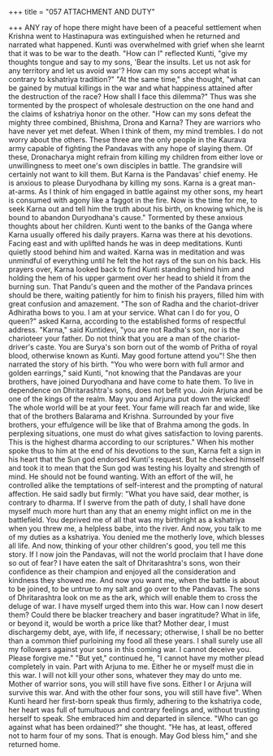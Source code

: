+++
title = "057 ATTACHMENT AND DUTY"

+++
ANY ray of hope there might have been
of a peaceful settlement when Krishna
went to Hastinapura was extinguished
when he returned and narrated what
happened. Kunti was overwhelmed with
grief when she learnt that it was to be war
to the death.
"How can I" reflected Kunti, "give my
thoughts tongue and say to my sons, 'Bear
the insults. Let us not ask for any territory
and let us avoid war'? How can my sons
accept what is contrary to kshatriya
tradition?"
"At the same time," she thought, "what
can be gained by mutual killings in the
war and what happiness attained after the
destruction of the race? How shall I face
this dilemma?" Thus was she tormented
by the prospect of wholesale destruction
on the one hand and the claims of
kshatriya honor on the other.
"How can my sons defeat the mighty three
combined, Bhishma, Drona and Karna?
They are warriors who have never yet met
defeat. When I think of them, my mind
trembles. I do not worry about the others.
These three are the only people in the
Kaurava army capable of fighting the
Pandavas with any hope of slaying them.
Of these, Dronacharya might refrain from
killing my children from either love or
unwillingness to meet one's own disciples
in battle. The grandsire will certainly not
want to kill them. But Karna is the
Pandavas' chief enemy. He is anxious to
please Duryodhana by killing my sons.
Karna is a great man-at-arms. As I think
of him engaged in battle against my other
sons, my heart is consumed with agony
like a faggot in the fire. Now is the time
for me, to seek Karna out and tell him the
truth about his birth, on knowing which,he is bound to abandon Duryodhana's
cause."
Tormented by these anxious thoughts
about her children. Kunti went to the
banks of the Ganga where Karna usually
offered his daily prayers.
Karna was there at his devotions. Facing
east and with uplifted hands he was in
deep meditations. Kunti quietly stood
behind him and waited.
Karna was in meditation and was
unmindful of everything until he felt the
hot rays of the sun on his back.
His prayers over, Karna looked back to
find Kunti standing behind him and
holding the hem of his upper garment over
her head to shield it from the burning sun.
That Pandu's queen and the mother of the
Pandava princes should be there, waiting
patiently for him to finish his prayers,
filled him with great confusion and
amazement.
"The son of Radha and the chariot-driver
Adhiratha bows to you. I am at your
service. What can I do for you, O queen?"
asked Karna, according to the established
forms of respectful address.
"Karna," said Kuntidevi, "you are not
Radha's son, nor is the charioteer your
father. Do not think that you are a man of
the chariot-driver's caste. You are Surya's
son born out of the womb of Pritha of
royal blood, otherwise known as Kunti.
May good fortune attend you"!
She then narrated the story of his birth.
"You who were born with full armor and
golden earrings," said Kunti, "not
knowing that the Pandavas are your
brothers, have joined Duryodhana and
have come to hate them. To live in
dependence on Dhritarashtra's sons, does
not befit you. Join Arjuna and be one of
the kings of the realm. May you and
Arjuna put down the wicked! The whole
world will be at your feet. Your fame will
reach far and wide, like that of the
brothers
Balarama
and
Krishna.
Surrounded by your five brothers, your
effulgence will be like that of Brahma
among the gods. In perplexing situations,
one must do what gives satisfaction to
loving parents. This is the highest dharma
according to our scriptures."
When his mother spoke thus to him at the
end of his devotions to the sun, Karna felt
a sign in his heart that the Sun god
endorsed Kunti's request. But he checked
himself and took it to mean that the Sun
god was testing his loyalty and strength of
mind. He should not be found wanting.
With an effort of the will, he controlled
alike the temptations of self-interest and
the prompting of natural affection. He said
sadly but firmly: "What you have said,
dear mother, is contrary to dharma. If I
swerve from the path of duty, I shall have
done myself much more hurt than any that
an enemy might inflict on me in the
battlefield. You deprived me of all that
was my birthright as a kshatriya when you
threw me, a helpless babe, into the river.
And now, you talk to me of my duties as a
kshatriya. You denied me the motherly
love, which blesses all life. And now,
thinking of your other children's good,
you tell me this story. If I now join the
Pandavas, will not the world proclaim that
I have done so out of fear? I have eaten
the salt of Dhritarashtra's sons, won their
confidence as their champion and enjoyed
all the consideration and kindness they
showed me. And now you want me, when
the battle is about to be joined, to be
untrue to my salt and go over to the
Pandavas. The sons of Dhritarashtra look
on me as the ark, which will enable them
to cross the deluge of war. I have myself
urged them into this war. How can I now
desert them? Could there be blacker
treachery and baser ingratitude? What in
life, or beyond it, would be worth a price
like that? Mother dear, I must dischargemy debt, aye, with life, if necessary;
otherwise, I shall be no better than a
common thief purloining my food all
these years. I shall surely use all my
followers against your sons in this coming
war. I cannot deceive you. Please forgive
me."
"But yet," continued he, "I cannot have
my mother plead completely in vain. Part
with Arjuna to me. Either he or myself
must die in this war. I will not kill your
other sons, whatever they may do unto
me. Mother of warrior sons, you will still
have five sons. Either I or Arjuna will
survive this war. And with the other four
sons, you will still have five".
When Kunti heard her first-born speak
thus firmly, adhering to the kshatriya
code, her heart was full of tumultuous and
contrary feelings and, without trusting
herself to speak. She embraced him and
departed in silence.
"Who can go against what has been
ordained?" she thought. "He has, at least,
offered not to harm four of my sons. That
is enough. May God bless him," and she
returned home.
